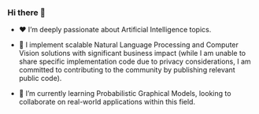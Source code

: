 ### Hi there 👋

<!--
**aipachakutiqwan/aipachakutiqwan** is a ✨ _special_ ✨ repository because its `README.md` (this file) appears on your GitHub profile.

Here are some ideas to get you started:

- 🔭 I’m currently working on ...
- 🌱 I’m currently learning ...
- 👯 I’m looking to collaborate on ...
- 🤔 I’m looking for help with ...
- 💬 Ask me about ...
- 📫 How to reach me: ...
- 😄 Pronouns: ...
- ⚡ Fun fact: ...
-->

- ❤  I’m deeply passionate about Artificial Intelligence topics.
  
- 🔭 I implement scalable Natural Language Processing and Computer Vision solutions with significant business impact (while I am unable to share specific implementation code due to privacy considerations, I am committed to contributing to the community by publishing relevant public code).

- 🌱 I’m currently learning Probabilistic Graphical Models, looking to collaborate on real-world applications within this field.



